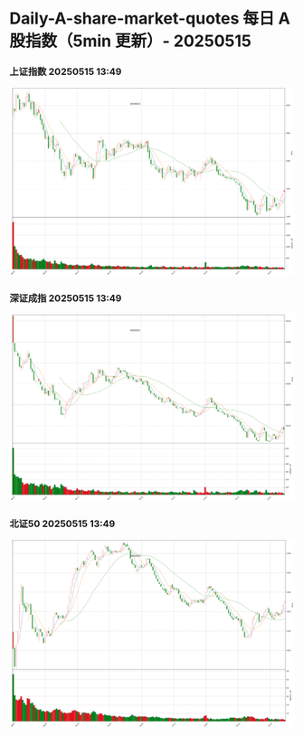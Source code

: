
# Daily-A-share-market-quotes 每日 A 股指数（5min 更新）- 20250515

### 上证指数 20250515 13:49
![](./fig/2025/5/20250515-sh000001.png)

### 深证成指 20250515 13:49
![](./fig/2025/5/20250515-sz399001.png)

### 北证50 20250515 13:49
![](./fig/2025/5/20250515-bj899050.png)
